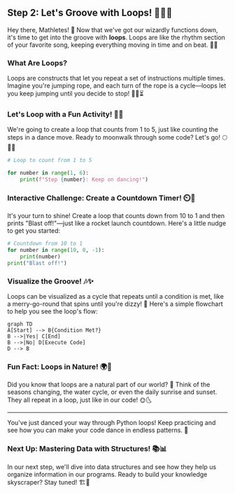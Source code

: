 ## Step 2: Let's Groove with Loops! 🔄💃🕺  

Hey there, Mathletes! 🌟 Now that we've got our wizardly functions down, it's time to get into the groove with **loops**. Loops are like the rhythm section of your favorite song, keeping everything moving in time and on beat. 🥁🎵

### What Are Loops?  
Loops are constructs that let you repeat a set of instructions multiple times. Imagine you're jumping rope, and each turn of the rope is a cycle—loops let you keep jumping until you decide to stop! 🏃‍♂️⏳

### Let's Loop with a Fun Activity! 🎨🔄  
We're going to create a loop that counts from 1 to 5, just like counting the steps in a dance move. Ready to moonwalk through some code? Let's go! 🌕🚶‍♂️

```python
# Loop to count from 1 to 5

for number in range(1, 6):
    print(f"Step {number}: Keep on dancing!")
```

### Interactive Challenge: Create a Countdown Timer! ⏲️🔢  
It's your turn to shine! Create a loop that counts down from 10 to 1 and then prints "Blast off!"—just like a rocket launch countdown. Here's a little nudge to get you started:

```python
# Countdown from 10 to 1
for number in range(10, 0, -1):
    print(number)
print("Blast off!")
```

### Visualize the Groove! 🎶✨  
Loops can be visualized as a cycle that repeats until a condition is met, like a merry-go-round that spins until you're dizzy! 🎠 Here's a simple flowchart to help you see the loop's flow:

```mermaid
graph TD
A[Start] --> B{Condition Met?}
B -->|Yes| C[End]
B -->|No| D[Execute Code]
D --> B
```

### Fun Fact: Loops in Nature! 🌍🔄  
Did you know that loops are a natural part of our world? 🌿 Think of the seasons changing, the water cycle, or even the daily sunrise and sunset. They all repeat in a loop, just like in our code! 🌞🌜

---

You've just danced your way through Python loops! Keep practicing and see how you can make your code dance in endless patterns. 🎉

### Next Up: Mastering Data with Structures! 📚📊  
In our next step, we'll dive into data structures and see how they help us organize information in our programs. Ready to build your knowledge skyscraper? Stay tuned! 🏗️🚀